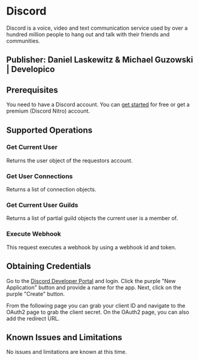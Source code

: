 # Discord

Discord is a voice, video and text communication service used by over a hundred million people to hang out and talk with their friends and communities.

## Publisher: Daniel Laskewitz & Michael Guzowski | Developico

## Prerequisites

You need to have a Discord account. You can [get started](https://support.discord.com/hc/en-us/articles/360033931551-Getting-Started) for free or get a premium (Discord Nitro) account.

## Supported Operations

### Get Current User

Returns the user object of the requestors account.

### Get User Connections

Returns a list of connection objects.

### Get Current User Guilds

Returns a list of partial guild objects the current user is a member of.

### Execute Webhook

This request executes a webhook by using a webhook id and token.

## Obtaining Credentials

Go to the [Discord Developer Portal](https://discord.com/developers/applications) and login. Click the purple "New Application" button and provide a name for the app. Next, click on the purple "Create" button.

From the following page you can grab your client ID and navigate to the OAuth2 page to grab the client secret. On the OAuth2 page, you can also add the redirect URL.

## Known Issues and Limitations

No issues and limitations are known at this time.
